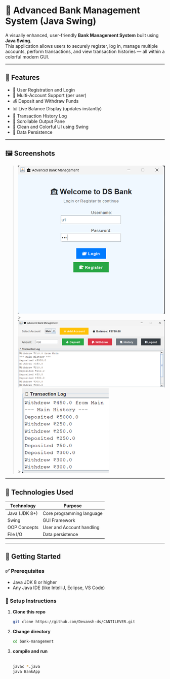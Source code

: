 # 🏦 Advanced Bank Management System (Java Swing)

A visually enhanced, user-friendly **Bank Management System** built using **Java Swing**.  
This application allows users to securely register, log in, manage multiple accounts, perform transactions, and view transaction histories — all within a colorful modern GUI.

---

## 🎯 Features

- 🔐 User Registration and Login
- 🏦 Multi-Account Support (per user)
- 💰 Deposit and Withdraw Funds
- 📊 Live Balance Display (updates instantly)
- 📜 Transaction History Log
- 🧾 Scrollable Output Pane
- 🎨 Clean and Colorful UI using Swing
- 💾 Data Persistence

---

## 🖼️ Screenshots

> ![login UI](image.png) > ![Dashboard UI](image-1.png) > ![Transaction Log](image-2.png)

---

## 🧰 Technologies Used

| Technology    | Purpose                   |
| ------------- | ------------------------- |
| Java (JDK 8+) | Core programming language |
| Swing         | GUI Framework             |
| OOP Concepts  | User and Account handling |
| File I/O      | Data persistence          |

---

## 🚀 Getting Started

### ✅ Prerequisites

- Java JDK 8 or higher
- Any Java IDE (like IntelliJ, Eclipse, VS Code)

### 🔧 Setup Instructions

1. **Clone this repo**

   ```bash
   git clone https://github.com/Devansh-ds/CANTILEVER.git

   ```

2. **Change directory**

   ```bash
   cd bank-management

   ```

3. **compile and run**

   ````bash
   
   javac *.java
   java BankApp

   ````
